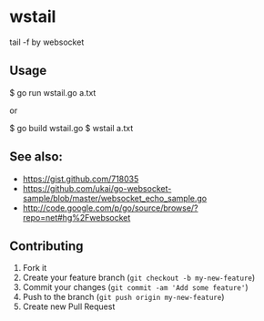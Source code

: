 # wstail

tail -f by websocket

## Usage

  $ go run wstail.go a.txt

or

  $ go build wstail.go
  $ wstail a.txt


## See also:

- https://gist.github.com/718035
- https://github.com/ukai/go-websocket-sample/blob/master/websocket_echo_sample.go
- http://code.google.com/p/go/source/browse/?repo=net#hg%2Fwebsocket

## Contributing

1. Fork it
2. Create your feature branch (`git checkout -b my-new-feature`)
3. Commit your changes (`git commit -am 'Add some feature'`)
4. Push to the branch (`git push origin my-new-feature`)
5. Create new Pull Request
